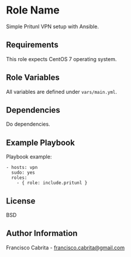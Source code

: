 Role Name
=========

Simple Pritunl VPN setup with Ansible.


Requirements
------------

This role expects CentOS 7 operating system.


Role Variables
--------------

All variables are defined under `vars/main.yml`.


Dependencies
------------

Do dependencies.


Example Playbook
----------------

Playbook example:

    - hosts: vpn
      sudo: yes
      roles:
        - { role: include.pritunl }

License
-------

BSD

Author Information
------------------

Francisco Cabrita - francisco.cabrita@gmail.com

